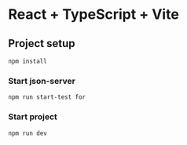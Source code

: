 # React + TypeScript + Vite

## Project setup

```
npm install
```

### Start json-server

```
npm run start-test for
```

### Start project

```
npm run dev
```
